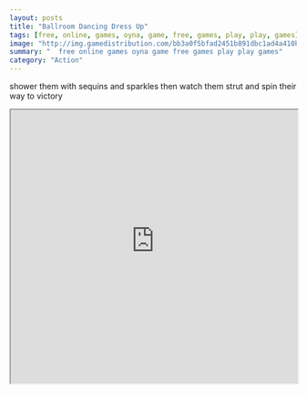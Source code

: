 ```yaml
---
layout: posts
title: "Ballroom Dancing Dress Up"
tags: [free, online, games, oyna, game, free, games, play, play, games]
image: "http://img.gamedistribution.com/bb3a0f5bfad2451b891dbc1ad4a410b3.jpg"
summary: "  free online games oyna game free games play play games"
category: "Action"
---
```


shower them with sequins and sparkles then watch them strut and spin their way to victory

<iframe width="100%" height="480px;" src="http://flash.gamedistribution.com?game=bb3a0f5bfad2451b891dbc1ad4a410b3"></iframe>